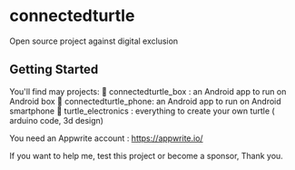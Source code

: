 # connectedturtle

Open source project against digital exclusion

## Getting Started

You'll find may projects:
🐢 connectedturtle_box : an Android app to run on Android box
🐢 connectedturtle_phone: an Android app to run on Android smartphone
🐢 turtle_electronics : everything to create your own turtle ( arduino code, 3d design)


You need an Appwrite account : https://appwrite.io/


If you want to help me, test this project or become a sponsor, Thank you.